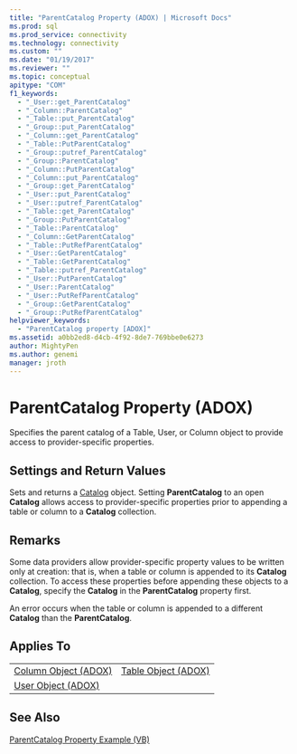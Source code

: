 ```yaml
---
title: "ParentCatalog Property (ADOX) | Microsoft Docs"
ms.prod: sql
ms.prod_service: connectivity
ms.technology: connectivity
ms.custom: ""
ms.date: "01/19/2017"
ms.reviewer: ""
ms.topic: conceptual
apitype: "COM"
f1_keywords: 
  - "_User::get_ParentCatalog"
  - "_Column::ParentCatalog"
  - "_Table::put_ParentCatalog"
  - "_Group::put_ParentCatalog"
  - "_Column::get_ParentCatalog"
  - "_Table::PutParentCatalog"
  - "_Group::putref_ParentCatalog"
  - "_Group::ParentCatalog"
  - "_Column::PutParentCatalog"
  - "_Column::put_ParentCatalog"
  - "_Group::get_ParentCatalog"
  - "_User::put_ParentCatalog"
  - "_User::putref_ParentCatalog"
  - "_Table::get_ParentCatalog"
  - "_Group::PutParentCatalog"
  - "_Table::ParentCatalog"
  - "_Column::GetParentCatalog"
  - "_Table::PutRefParentCatalog"
  - "_User::GetParentCatalog"
  - "_Table::GetParentCatalog"
  - "_Table::putref_ParentCatalog"
  - "_User::PutParentCatalog"
  - "_User::ParentCatalog"
  - "_User::PutRefParentCatalog"
  - "_Group::GetParentCatalog"
  - "_Group::PutRefParentCatalog"
helpviewer_keywords: 
  - "ParentCatalog property [ADOX]"
ms.assetid: a0bb2ed8-d4cb-4f92-8de7-769bbe0e6273
author: MightyPen
ms.author: genemi
manager: jroth
---
```

# ParentCatalog Property (ADOX)
Specifies the parent catalog of a Table, User, or Column object to provide access to provider-specific properties.  
  
## Settings and Return Values  
 Sets and returns a [Catalog](../../../ado/reference/adox-api/catalog-object-adox.md) object. Setting **ParentCatalog** to an open **Catalog** allows access to provider-specific properties prior to appending a table or column to a **Catalog** collection.  
  
## Remarks  
 Some data providers allow provider-specific property values to be written only at creation: that is, when a table or column is appended to its **Catalog** collection. To access these properties before appending these objects to a **Catalog**, specify the **Catalog** in the **ParentCatalog** property first.  
  
 An error occurs when the table or column is appended to a different **Catalog** than the **ParentCatalog**.  
  
## Applies To  
  
|||  
|-|-|  
|[Column Object (ADOX)](../../../ado/reference/adox-api/column-object-adox.md)|[Table Object (ADOX)](../../../ado/reference/adox-api/table-object-adox.md)|  
|[User Object (ADOX)](../../../ado/reference/adox-api/user-object-adox.md)||  
  
## See Also  
 [ParentCatalog Property Example (VB)](../../../ado/reference/adox-api/parentcatalog-property-example-vb.md)
